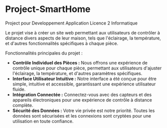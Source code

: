 # Project-SmartHome
Project pour Developpement Application Licence 2 Informatique

Le projet vise à créer un site web permettant aux utilisateurs de contrôler à distance divers aspects de leur maison, tels que l'éclairage, la température, et d'autres fonctionnalités spécifiques à chaque pièce.

Fonctionnalités principales du projet :
- **Contrôle Individuel des Pièces :** Nous offrons une expérience de contrôle unique pour chaque pièce, permettant aux utilisateurs d'ajuster l'éclairage, la température, et d'autres paramètres spécifiques.
- **Interface Utilisateur Intuitive :** Notre interface a été conçue pour être simple, intuitive et accessible, garantissant une expérience utilisateur fluide.
- **Intégration Connectée :** Connectez-vous avec des capteurs et des appareils électroniques pour une expérience de contrôle à distance complète.
- **Sécurité des Données :** Votre vie privée est notre priorité. Toutes les données sont sécurisées et les connexions sont cryptées pour une utilisation en toute confiance.
